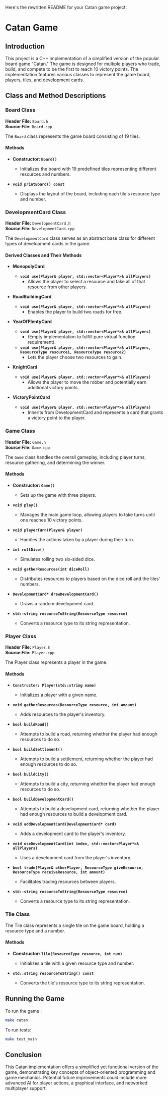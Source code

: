 Here's the rewritten README for your Catan game project:

# Catan Game

## Introduction

This project is a C++ implementation of a simplified version of the popular board game "Catan." The game is designed for multiple players who trade, build, and compete to be the first to reach 10 victory points. The implementation features various classes to represent the game board, players, tiles, and development cards.

## Class and Method Descriptions

### Board Class

**Header File:** `Board.h`  
**Source File:** `Board.cpp`

The `Board` class represents the game board consisting of 19 tiles.

#### Methods

- **Constructor: `Board()`**
  - Initializes the board with 19 predefined tiles representing different resources and numbers.
  
- **`void printBoard() const`**
  - Displays the layout of the board, including each tile's resource type and number.

### DevelopmentCard Class

**Header File:** `DevelopmentCard.h`  
**Source File:** `DevelopmentCard.cpp`

The `DevelopmentCard` class serves as an abstract base class for different types of development cards in the game.

#### Derived Classes and Their Methods

- **MonopolyCard**
  - **`void use(Player& player, std::vector<Player*>& allPlayers)`**
    - Allows the player to select a resource and take all of that resource from other players.

- **RoadBuildingCard**
  - **`void use(Player& player, std::vector<Player*>& allPlayers)`**
    - Enables the player to build two roads for free.

- **YearOfPlentyCard**
  - **`void use(Player& player, std::vector<Player*>& allPlayers)`**
    - (Empty implementation to fulfill pure virtual function requirement).
  - **`void use(Player& player, std::vector<Player*>& allPlayers, ResourceType resource1, ResourceType resource2)`**
    - Lets the player choose two resources to gain.

- **KnightCard**
  - **`void use(Player& player, std::vector<Player*>& allPlayers)`**
    - Allows the player to move the robber and potentially earn additional victory points.

- **VictoryPointCard**
  - **`void use(Player& player, std::vector<Player*>& allPlayers)`**
    - Inherits from DevelopmentCard and represents a card that grants a victory point to the player.

### Game Class

**Header File:** `Game.h`  
**Source File:** `Game.cpp`

The `Game` class handles the overall gameplay, including player turns, resource gathering, and determining the winner.

#### Methods

- **Constructor: `Game()`**
  - Sets up the game with three players.
  
- **`void play()`**
  - Manages the main game loop, allowing players to take turns until one reaches 10 victory points.
  
- **`void playerTurn(Player& player)`**
  - Handles the actions taken by a player during their turn.
  
- **`int rollDice()`**
  - Simulates rolling two six-sided dice.
  
- **`void gatherResources(int diceRoll)`**
  - Distributes resources to players based on the dice roll and the tiles' numbers.
  
- **`DevelopmentCard* drawDevelopmentCard()`**
  - Draws a random development card.

- **`std::string resourceToString(ResourceType resource)`**
  - Converts a resource type to its string representation.

### Player Class

**Header File:** `Player.h`  
**Source File:** `Player.cpp`

The Player class represents a player in the game.

#### Methods

- **`Constructor: Player(std::string name)`**
  - Initializes a player with a given name.

- **`void gatherResources(ResourceType resource, int amount)`**
  - Adds resources to the player's inventory.

- **`bool buildRoad()`**
  - Attempts to build a road, returning whether the player had enough resources to do so.

- **`bool buildSettlement()`**
  - Attempts to build a settlement, returning whether the player had enough resources to do so.

- **`bool buildCity()`**
  - Attempts to build a city, returning whether the player had enough resources to do so.

- **`bool buildDevelopmentCard()`**
  - Attempts to build a development card, returning whether the player had enough resources to build a development card.

- **`void addDevelopmentCard(DevelopmentCard* card)`**
  - Adds a development card to the player's inventory.

- **`void useDevelopmentCard(int index, std::vector<Player*>& allPlayers)`**
  - Uses a development card from the player's inventory.

- **`bool trade(Player& otherPlayer, ResourceType giveResource, ResourceType receiveResource, int amount)`**
  - Facilitates trading resources between players.

- **`std::string resourceToString(ResourceType resource)`**
  - Converts a resource type to its string representation.

### Tile Class


The Tile class represents a single tile on the game board, holding a resource type and a number.

#### Methods

- **Constructor: `Tile(ResourceType resource, int num)`**
  - Initializes a tile with a given resource type and number.
  
- **`std::string resourceToString() const`**
  - Converts the tile's resource type to its string representation.

## Running the Game

To run the game :

```sh
make catan
```

To run tests:

```sh
make test_main
```

## Conclusion

This Catan implementation offers a simplified yet functional version of the game, demonstrating key concepts of object-oriented programming and game mechanics. Potential future improvements could include more advanced AI for player actions, a graphical interface, and networked multiplayer support.
